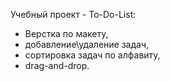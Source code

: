 Учебный проект - To-Do-List:
- Верстка по макету,
- добавление\удаление задач,
- сортировка задач по алфавиту,
- drag-and-drop.
